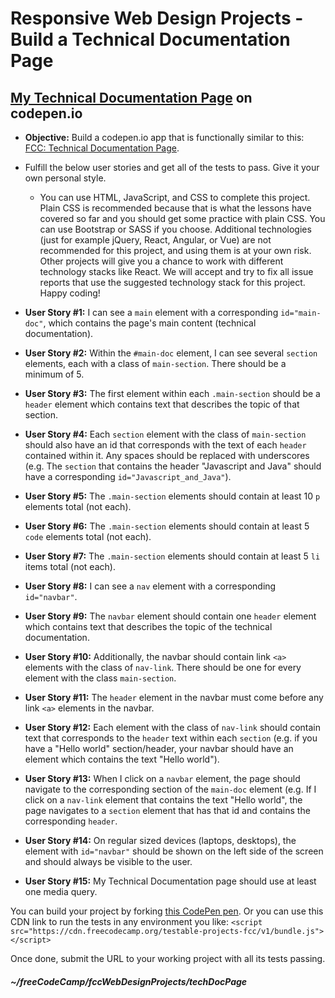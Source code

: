 # Responsive Web Design Projects - Build a Technical Documentation Page  

## [My Technical Documentation Page](https://codepen.io/sroma/full/rXJWNE) on codepen.io  

* **Objective:** Build a codepen.io app that is functionally similar to this: [FCC: Technical Documentation Page](https://codepen.io/freeCodeCamp/full/NdrKKL).  
* Fulfill the below user stories and get all of the tests to pass. Give it your own personal style.  
  * You can use HTML, JavaScript, and CSS to complete this project. Plain CSS is recommended because that is what the lessons have covered so far and you should get some practice with plain CSS. You can use Bootstrap or SASS if you choose. Additional technologies (just for example jQuery, React, Angular, or Vue) are not recommended for this project, and using them is at your own risk. Other projects will give you a chance to work with different technology stacks like React. We will accept and try to fix all issue reports that use the suggested technology stack for this project. Happy coding!  
    
    
* **User Story #1:** I can see a `main` element with a corresponding `id="main-doc"`, which contains the page's main content (technical documentation).  
* **User Story #2:** Within the `#main-doc` element, I can see several `section` elements, each with a class of `main-section`. There should be a minimum of 5.  
* **User Story #3:** The first element within each `.main-section` should be a `header` element which contains text that describes the topic of that section.  
* **User Story #4:** Each `section` element with the class of `main-section` should also have an id that corresponds with the text of each `header` contained within it. Any spaces should be replaced with underscores (e.g. The `section` that contains the header "Javascript and Java" should have a corresponding `id="Javascript_and_Java"`).  
* **User Story #5:** The `.main-section` elements should contain at least 10 `p` elements total (not each).  
* **User Story #6:** The `.main-section` elements should contain at least 5 `code` elements total (not each).  
* **User Story #7:** The `.main-section` elements should contain at least 5 `li` items total (not each).  
* **User Story #8:** I can see a `nav` element with a corresponding `id="navbar"`.  
* **User Story #9:** The `navbar` element should contain one `header` element which contains text that describes the topic of the technical documentation.  
* **User Story #10:** Additionally, the navbar should contain link `<a>` elements with the class of `nav-link`. There should be one for every element with the class `main-section`.  
* **User Story #11:** The `header` element in the navbar must come before any link `<a>` elements in the navbar.  
* **User Story #12:** Each element with the class of `nav-link` should contain text that corresponds to the `header` text within each `section` (e.g. if you have a "Hello world" section/header, your navbar should have an element which contains the text "Hello world").  
* **User Story #13:** When I click on a `navbar` element, the page should navigate to the corresponding section of the `main-doc` element (e.g. If I click on a `nav-link` element that contains the text "Hello world", the page navigates to a `section` element that has that id and contains the corresponding `header`.  
* **User Story #14:** On regular sized devices (laptops, desktops), the element with `id="navbar"` should be shown on the left side of the screen and should always be visible to the user.  
* **User Story #15:** My Technical Documentation page should use at least one media query.  

You can build your project by forking [this CodePen pen](https://codepen.io/freeCodeCamp/pen/MJjpwO). Or you can use this CDN link to run the tests in any environment you like: `<script src="https://cdn.freecodecamp.org/testable-projects-fcc/v1/bundle.js"></script>`   

Once done, submit the URL to your working project with all its tests passing.

##### ~/freeCodeCamp/fccWebDesignProjects/techDocPage  
